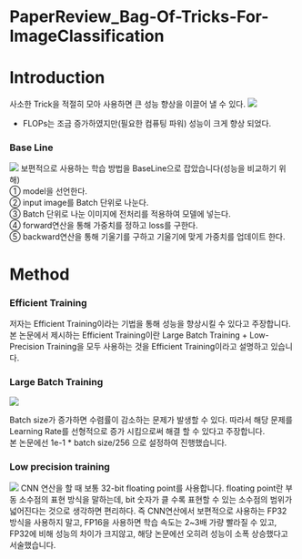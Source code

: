 # PaperReview_Bag-Of-Tricks-For-ImageClassification

# Introduction

사소한 Trick을 적절히 모아 사용하면 큰 성능 향상을 이끌어 낼 수 있다.
<img src = 'https://user-images.githubusercontent.com/77375223/125416293-2b924bc2-c7d0-46b3-8776-8eb4c3e1464f.png'>
- FLOPs는 조금 증가하였지만(필요한 컴퓨팅 파워) 성능이 크게 향상 되었다.

### Base Line
<img src = 'https://user-images.githubusercontent.com/77375223/125416300-54e6d068-ba3e-40b1-8d9b-da99ab6b3b32.png'>
보편적으로 사용하는 학습 방법을 BaseLine으로 잡았습니다(성능을 비교하기 위해)<br>
① model을 선언한다. <br>
② input image를 Batch 단위로 나눈다. <br>
③ Batch 단위로 나눈 이미지에 전처리를 적용하여 모델에 넣는다. <br>
④ forward연산을 통해 가중치를 정하고 loss를 구한다. <br>
⑤ backward연산을 통해 기울기를 구하고 기울기에 맞게 가중치를 업데이트 한다. <br>

# Method

### Efficient Training
저자는 Efficient Training이라는 기법을 통해 성능을 향상시킬 수 있다고 주장합니다. 본 논문에서 제시하는 Efficient Training이란 Large Batch Training + Low-Precision Training을 모두 사용하는 것을 Efficient Training이라고 설명하고 있습니다.

### Large Batch Training
<img src = 'https://user-images.githubusercontent.com/77375223/125417698-a3584099-4575-49e3-a376-e33e69d1100a.JPG'>

Batch size가 증가하면 수렴률이 감소하는 문제가 발생할 수 있다. 따라서 해당 문제를 Learning Rate를 선형적으로 증가 시킴으로써 해결 할 수 있다고 주장합니다.<br>
본 논문에선 1e-1 * batch size/256 으로 설정하여 진행했습니다.

### Low precision training

<img src = 'https://user-images.githubusercontent.com/77375223/125418981-dd4e3fe2-00bd-40c9-8076-55c98fa795a9.png'>
CNN 연산을 할 때 보통 32-bit floating point를 사용합니다. floating point란 부동 소수점의 표현 방식을 말하는데, bit 숫자가 클 수록 표현할 수 있는 소수점의 범위가 넓어진다는 것으로 생각하면 편리하다. 즉 CNN연산에서 보편적으로 사용하는 FP32 방식을 사용하지 말고, FP16을 사용하면 학습 속도는 2~3배 가량 빨라질 수 있고, FP32에 비해 성능의 차이가 크지않고, 해당 논문에선 오히려 성능이 소폭 상승했다고 서술했습니다.
